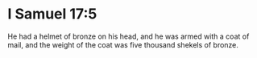# I Samuel 17:5

He had a helmet of bronze on his head, and he was armed with a coat of mail, and the weight of the coat was five thousand shekels of bronze.
